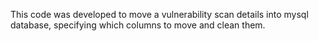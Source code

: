 This code was developed to move a vulnerability scan details into mysql database, specifying which columns to move and clean them.
